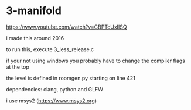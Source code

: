 # 3-manifold

https://www.youtube.com/watch?v=CBPTcUxIISQ

i made this around 2016

to run this, execute 3_less_release.c

if your not using windows you probably have to change the compiler flags at the top

the level is defined in roomgen.py starting on line 421

dependencies: clang, python and GLFW

i use msys2 (https://www.msys2.org)
